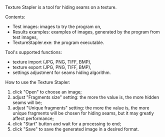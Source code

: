 Texture Stapler is a tool for hiding seams on a texture.

Contents:
* Test images: images to try the program on,
* Results examples: examples of images, generated by the program from test images,
* TextureStapler.exe: the program executable.

Tool's supported functions:
* texture import (JPG, PNG, TIFF, BMP),
* texture export (JPG, PNG, TIFF, BMP),
* settings adjustment for seams hiding algorithm.

How to use the Texture Stapler:
1. click "Open" to choose an image;
2. adjust "Fragments size" setting: the more the value is, the more hidden seams will be;
3. adjust "Unique fragments" setting: the more the value is, the more unique fragments will be chosen for hiding seams, but it may greatly affect performance;
4. click "Start" button and wait for a processing to end;
5. click "Save" to save the generated image in a desired format.
